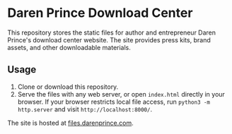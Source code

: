 # Daren Prince Download Center

This repository stores the static files for author and entrepreneur Daren Prince's download center website. The site provides press kits, brand assets, and other downloadable materials.

## Usage

1. Clone or download this repository.
2. Serve the files with any web server, or open `index.html` directly in your browser. If your browser restricts local file access, run `python3 -m http.server` and visit `http://localhost:8000/`.

The site is hosted at [files.darenprince.com](https://files.darenprince.com).
